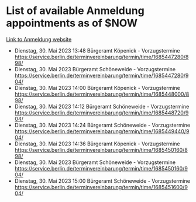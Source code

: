 # List of available Anmeldung appointments as of $NOW
[Link to Anmeldung website](https://service.berlin.de/terminvereinbarung/termin/tag.php?termin=1&anliegen[]=120686&dienstleisterlist=122210,122217,327316,122219,327312,122227,327314,122231,327346,122243,327348,122254,122252,329742,122260,329745,122262,329748,122271,327278,122273,327274,122277,327276,330436,122280,327294,122282,327290,122284,327292,122291,327270,122285,327266,122286,327264,122296,327268,150230,329760,122297,327286,122294,327284,122312,329763,122314,329775,122304,327330,122311,327334,122309,327332,317869,122281,327352,122279,329772,122283,122276,327324,122274,327326,122267,329766,122246,327318,122251,327320,122257,327322,122208,327298,122226,327300&herkunft=http%3A%2F%2Fservice.berlin.de%2Fdienstleistung%2F120686%2F)
- Dienstag, 30. Mai 2023 13:48 Bürgeramt Köpenick - Vorzugstermine https://service.berlin.de/terminvereinbarung/termin/time/1685447280/898/
- Dienstag, 30. Mai 2023  Bürgeramt Schöneweide - Vorzugstermine https://service.berlin.de/terminvereinbarung/termin/time/1685447280/904/
- Dienstag, 30. Mai 2023 14:00 Bürgeramt Köpenick - Vorzugstermine https://service.berlin.de/terminvereinbarung/termin/time/1685448000/898/
- Dienstag, 30. Mai 2023 14:12 Bürgeramt Schöneweide - Vorzugstermine https://service.berlin.de/terminvereinbarung/termin/time/1685448720/904/
- Dienstag, 30. Mai 2023 14:24 Bürgeramt Schöneweide - Vorzugstermine https://service.berlin.de/terminvereinbarung/termin/time/1685449440/904/
- Dienstag, 30. Mai 2023 14:36 Bürgeramt Köpenick - Vorzugstermine https://service.berlin.de/terminvereinbarung/termin/time/1685450160/898/
- Dienstag, 30. Mai 2023  Bürgeramt Schöneweide - Vorzugstermine https://service.berlin.de/terminvereinbarung/termin/time/1685450160/904/
- Dienstag, 30. Mai 2023 15:00 Bürgeramt Schöneweide - Vorzugstermine https://service.berlin.de/terminvereinbarung/termin/time/1685451600/904/
